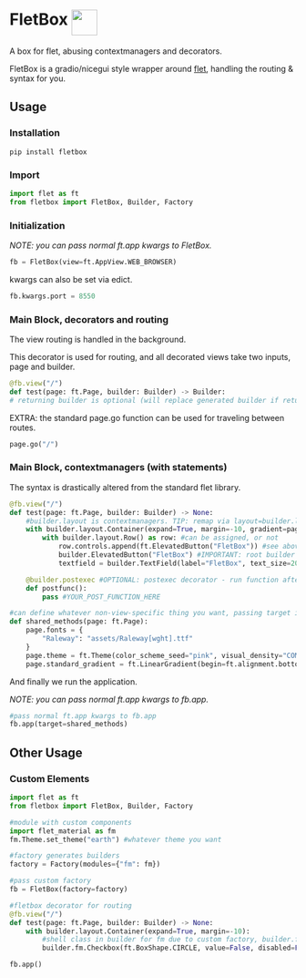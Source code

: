 # FletBox <img src=https://openclipart.org/download/183014 height=45 align=top>
A box for flet, abusing contextmanagers and decorators.

FletBox is a gradio/nicegui style wrapper around [flet](https://flet.dev/), handling the routing & syntax for you.

## Usage

### Installation
```
pip install fletbox
```

### Import
```python
import flet as ft
from fletbox import FletBox, Builder, Factory
```

### Initialization
*NOTE: you can pass normal ft.app kwargs to FletBox.*
```python
fb = FletBox(view=ft.AppView.WEB_BROWSER)
```
kwargs can also be set via edict.
```python
fb.kwargs.port = 8550
```

### Main Block, decorators and routing
The view routing is handled in the background.

This decorator is used for routing, and all decorated views take two inputs, page and builder.
```python
@fb.view("/")
def test(page: ft.Page, builder: Builder) -> Builder:
# returning builder is optional (will replace generated builder if returned).
```

EXTRA: the standard page.go function can be used for traveling between routes.
```python
page.go("/")
```

### Main Block, contextmanagers (with statements)
The syntax is drastically altered from the standard flet library.

```python
@fb.view("/")
def test(page: ft.Page, builder: Builder) -> None:
    #builder.layout is contextmanagers. TIP: remap via layout=builder.layout
    with builder.layout.Container(expand=True, margin=-10, gradient=page.standard_gradient): #can used stored attributes using "page" as a shared storage
        with builder.layout.Row() as row: #can be assigned, or not
            row.controls.append(ft.ElevatedButton("FletBox")) #see above
            builder.ElevatedButton("FletBox") #IMPORTANT: root builder attrs are used for creating deepest control (not layout)
            textfield = builder.TextField(label="FletBox", text_size=20) #can be assigned, or not - for modification/reads

    @builder.postexec #OPTIONAL: postexec decorator - run function after view load
    def postfunc():
        pass #YOUR_POST_FUNCTION_HERE

#can define whatever non-view-specific thing you want, passing target is optional
def shared_methods(page: ft.Page):
    page.fonts = {
        "Raleway": "assets/Raleway[wght].ttf"
    }
    page.theme = ft.Theme(color_scheme_seed="pink", visual_density="COMFORTABLE", font_family="Raleway")
    page.standard_gradient = ft.LinearGradient(begin=ft.alignment.bottom_left, end=ft.alignment.top_right, colors=["#F7C35A", "#FBAFAB"])
```

And finally we run the application.

*NOTE: you can pass normal ft.app kwargs to fb.app.*
```python
#pass normal ft.app kwargs to fb.app
fb.app(target=shared_methods)
```

## Other Usage
### Custom Elements
```python
import flet as ft
from fletbox import FletBox, Builder, Factory

#module with custom components
import flet_material as fm
fm.Theme.set_theme("earth") #whatever theme you want

#factory generates builders
factory = Factory(modules={"fm": fm})

#pass custom factory
fb = FletBox(factory=factory)

#fletbox decorator for routing
@fb.view("/")
def test(page: ft.Page, builder: Builder) -> None:
    with builder.layout.Container(expand=True, margin=-10):
        #shell class in builder for fm due to custom factory, builder.fm.layout also exists
        builder.fm.Checkbox(ft.BoxShape.CIRCLE, value=False, disabled=False)

fb.app()
```
